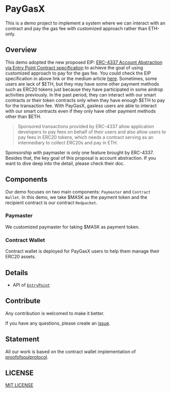 # PayGasX

This is a demo project to implement a system where we can interact with an contract and pay the gas fee with customized approach rather than ETH-only.

## Overview

This demo adopted the new proposed EIP: [ERC-4337 Account Abstraction via Entry Point Contract specification](https://eips.ethereum.org/EIPS/eip-4337) to achieve the goal of using customized approach to pay for the gas fee. You could check the EIP specification in above link or the medium article [here](https://medium.com/infinitism/erc-4337-account-abstraction-without-ethereum-protocol-changes-d75c9d94dc4a). Sometimes, some users are lack of $ETH, but they may have some other payment methods such as ERC20 tokens just because they have participated in some airdrop activities previously. In the past period, they can interact with our smart contracts or their token contracts only when they have enough $ETH to pay for the transaction fee. With PayGasX, gasless users are able to interact with our smart contracts even if they only have other payment methods other than $ETH.

> Sponsored transactions provided by ERC-4337 allow application developers to pay fees on behalf of their users and also allow users to pay fees in ERC20 tokens, which needs a contract serving as an intermediary to collect ERC20s and pay in ETH.

Sponsorship with paymaster is only one feature brought by ERC-4337. Besides that, the key goal of this proposal is account abstraction. If you want to dive deep into the detail, please check their doc.

## Components

Our demo focuses on two main components: `Paymaster` and `Contract Wallet`. In this demo, we take $MASK as the payment token and the recipient contract is our contract `Redpacket`.

### Paymaster

We customized paymaster for taking $MASK as payment token.

### Contract Wallet

Contract wallet is deployed for PayGasX users to help them manage their ERC20 assets.

## Details

- API of [`EntryPoint`](DOC/EntryPointAPI.md)

## Contribute

Any contribution is welcomed to make it better.

If you have any questions, please create an [issue](https://github.com/SpaceStation09/PayGasX/issues).

## Statement

All our work is based on the contract wallet implementation of [proofofsoulprotocol](https://github.com/proofofsoulprotocol/smart-contract-wallet-4337).

## LICENSE

[MIT LICENSE](LICENSE)
